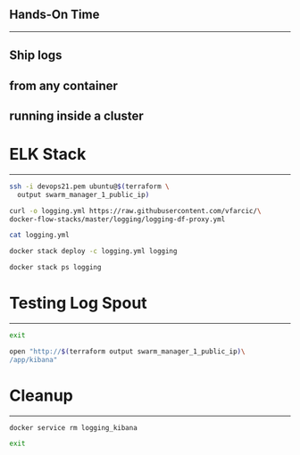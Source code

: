 ## Hands-On Time

---

## Ship logs

## from any container

## running inside a cluster


# ELK Stack

---

```bash
ssh -i devops21.pem ubuntu@$(terraform \
  output swarm_manager_1_public_ip)

curl -o logging.yml https://raw.githubusercontent.com/vfarcic/\
docker-flow-stacks/master/logging/logging-df-proxy.yml

cat logging.yml

docker stack deploy -c logging.yml logging

docker stack ps logging
```


# Testing Log Spout

---

```bash
exit

open "http://$(terraform output swarm_manager_1_public_ip)\
/app/kibana"
```


# Cleanup

---

```bash
docker service rm logging_kibana

exit
```